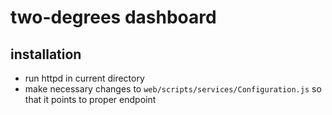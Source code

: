 # two-degrees dashboard

## installation

- run httpd in current directory
- make necessary changes to `web/scripts/services/Configuration.js` so that it points to proper endpoint

